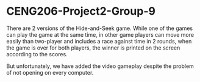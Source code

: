 # CENG206-Project2-Group-9

There are 2 versions of the Hide-and-Seek game. 
While one of the games can play the game at the same time, in other game players can move more easily than two-player and includes a race against time in 2 rounds, when the game is over for both players, the winner is printed on the screen according to the scores.

But unfortunately, we have added the video gameplay despite the problem of not opening on every computer.

